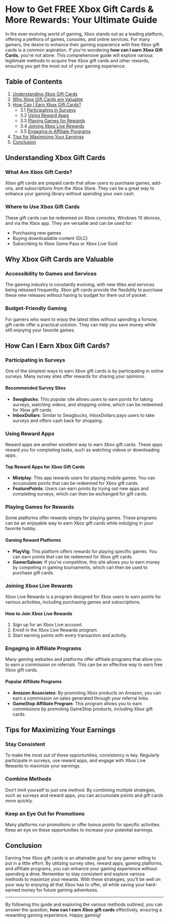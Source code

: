 # How to Get FREE Xbox Gift Cards & More Rewards: Your Ultimate Guide

In the ever-evolving world of gaming, Xbox stands out as a leading platform, offering a plethora of games, consoles, and online services. For many gamers, the desire to enhance their gaming experience with free Xbox gift cards is a common aspiration. If you're wondering **how can I earn Xbox Gift Cards**, you're not alone. This comprehensive guide will explore various legitimate methods to acquire free Xbox gift cards and other rewards, ensuring you get the most out of your gaming experience.

## Table of Contents

1. [Understanding Xbox Gift Cards](#understanding-xbox-gift-cards)
2. [Why Xbox Gift Cards are Valuable](#why-xbox-gift-cards-are-valuable)
3. [How Can I Earn Xbox Gift Cards?](#how-can-i-earn-xbox-gift-cards)
   - 3.1 [Participating in Surveys](#participating-in-surveys)
   - 3.2 [Using Reward Apps](#using-reward-apps)
   - 3.3 [Playing Games for Rewards](#playing-games-for-rewards)
   - 3.4 [Joining Xbox Live Rewards](#joining-xbox-live-rewards)
   - 3.5 [Engaging in Affiliate Programs](#engaging-in-affiliate-programs)
4. [Tips for Maximizing Your Earnings](#tips-for-maximizing-your-earnings)
5. [Conclusion](#conclusion)

## Understanding Xbox Gift Cards

### What Are Xbox Gift Cards?

Xbox gift cards are prepaid cards that allow users to purchase games, add-ons, and subscriptions from the Xbox Store. They can be a great way to enhance your gaming library without spending your own cash.

### Where to Use Xbox Gift Cards

These gift cards can be redeemed on Xbox consoles, Windows 10 devices, and via the Xbox app. They are versatile and can be used for:

- Purchasing new games
- Buying downloadable content (DLC)
- Subscribing to Xbox Game Pass or Xbox Live Gold

## Why Xbox Gift Cards are Valuable

### Accessibility to Games and Services

The gaming industry is constantly evolving, with new titles and services being released frequently. Xbox gift cards provide the flexibility to purchase these new releases without having to budget for them out of pocket.

### Budget-Friendly Gaming

For gamers who want to enjoy the latest titles without spending a fortune, gift cards offer a practical solution. They can help you save money while still enjoying your favorite games.

## How Can I Earn Xbox Gift Cards?

### Participating in Surveys

One of the simplest ways to earn Xbox gift cards is by participating in online surveys. Many survey sites offer rewards for sharing your opinions.

#### Recommended Survey Sites

- **Swagbucks**: This popular site allows users to earn points for taking surveys, watching videos, and shopping online, which can be redeemed for Xbox gift cards.
- **InboxDollars**: Similar to Swagbucks, InboxDollars pays users to take surveys and offers cash back for shopping.

### Using Reward Apps

Reward apps are another excellent way to earn Xbox gift cards. These apps reward you for completing tasks, such as watching videos or downloading apps.

#### Top Reward Apps for Xbox Gift Cards

- **Mistplay**: This app rewards users for playing mobile games. You can accumulate points that can be redeemed for Xbox gift cards.
- **FeaturePoints**: Users can earn points by trying out new apps and completing surveys, which can then be exchanged for gift cards.

### Playing Games for Rewards

Some platforms offer rewards simply for playing games. These programs can be an enjoyable way to earn Xbox gift cards while indulging in your favorite hobby.

#### Gaming Reward Platforms

- **PlayVig**: This platform offers rewards for playing specific games. You can earn points that can be redeemed for Xbox gift cards.
- **GamerSaloon**: If you're competitive, this site allows you to earn money by competing in gaming tournaments, which can then be used to purchase gift cards.

### Joining Xbox Live Rewards

Xbox Live Rewards is a program designed for Xbox users to earn points for various activities, including purchasing games and subscriptions. 

#### How to Join Xbox Live Rewards

1. Sign up for an Xbox Live account.
2. Enroll in the Xbox Live Rewards program.
3. Start earning points with every transaction and activity.

### Engaging in Affiliate Programs

Many gaming websites and platforms offer affiliate programs that allow you to earn a commission on referrals. This can be an effective way to earn free Xbox gift cards.

#### Popular Affiliate Programs

- **Amazon Associates**: By promoting Xbox products on Amazon, you can earn a commission on sales generated through your referral links.
- **GameStop Affiliate Program**: This program allows you to earn commissions by promoting GameStop products, including Xbox gift cards.

## Tips for Maximizing Your Earnings

### Stay Consistent

To make the most out of these opportunities, consistency is key. Regularly participate in surveys, use reward apps, and engage with Xbox Live Rewards to maximize your earnings.

### Combine Methods

Don’t limit yourself to just one method. By combining multiple strategies, such as surveys and reward apps, you can accumulate points and gift cards more quickly.

### Keep an Eye Out for Promotions

Many platforms run promotions or offer bonus points for specific activities. Keep an eye on these opportunities to increase your potential earnings.

## Conclusion

Earning free Xbox gift cards is an attainable goal for any gamer willing to put in a little effort. By utilizing survey sites, reward apps, gaming platforms, and affiliate programs, you can enhance your gaming experience without spending a dime. Remember to stay consistent and explore various methods to maximize your rewards. With these strategies, you'll be well on your way to enjoying all that Xbox has to offer, all while saving your hard-earned money for future gaming adventures.

---

By following this guide and exploring the various methods outlined, you can answer the question, **how can I earn Xbox gift cards** effectively, ensuring a rewarding gaming experience. Happy gaming!
